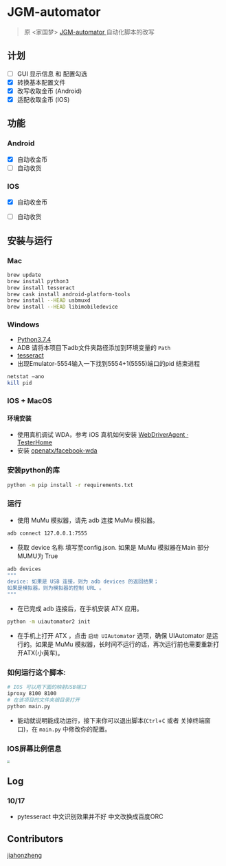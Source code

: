 # JGM-automator
> 原 <家国梦> [JGM-automator ](https://github.com/Jiahonzheng/JGM-Automator "<JGM-automator>")自动化脚本的改写

## 计划
- [ ] GUI 显示信息 和 配置勾选
- [x] 转换基本配置文件
- [x] 改写收取金币 (Android)
- [x] 适配收取金币 (IOS)

## 功能

### Android
- [x] 自动收金币
- [ ] 自动收货

### IOS
- [x] 自动收金币
- [ ] 自动收货


## 安装与运行

### Mac
```bash
brew update
brew install python3
brew install tesseract
brew cask install android-platform-tools
brew install --HEAD usbmuxd
brew install --HEAD libimobiledevice
```
### Windows
- [Python3.7.4](https://www.python.org/downloads/release/python-374/)
- ADB 请将本项目下adb文件夹路径添加到环境变量的 `Path`
- [tesseract](https://github.com/tesseract-ocr/tesseract/wiki/4.0-with-LSTM#400-alpha-for-windows)
- 出现Emulator-5554输入一下找到5554+1(5555)端口的pid 结束进程
```powershell
netstat –ano
kill pid 
```

### IOS + MacOS

#### 环境安装

- 使用真机调试 WDA，参考 iOS 真机如何安装 [WebDriverAgent · TesterHome](https://testerhome.com/topics/7220)
- 安装 [openatx/facebook-wda](https://github.com/openatx/facebook-wda)

### 安装python的库
```bash
python -m pip install -r requirements.txt
```
### 运行
- 使用 MuMu 模拟器，请先 adb 连接 MuMu 模拟器。
```bash
adb connect 127.0.0.1:7555
```
- 获取 device 名称 填写至config.json. 如果是 MuMu 模拟器在Main 部分 MUMU为 True
```bash
adb devices
"""
device: 如果是 USB 连接，则为 adb devices 的返回结果；
如果是模拟器，则为模拟器的控制 URL 。
"""
```
- 在已完成 adb 连接后，在手机安装 ATX 应用。
```bash
python -m uiautomator2 init
```
- 在手机上打开 ATX ，点击 `启动 UIAutomator` 选项，确保 UIAutomator 是运行的。如果是 MuMu 模拟器，长时间不运行的话，再次运行前也需要重新打开ATX(小黄车)。

### 如何运行这个脚本:
```bash
# IOS 可以用下面的映射USB端口
iproxy 8100 8100
# 在该项目的文件夹根目录打开
python main.py
```

+ 能动就说明能成功运行，接下来你可以退出脚本(`Ctrl`+`C` 或者 关掉终端窗口)，在 `main.py` 中修改你的配置。

### IOS屏幕比例信息
<img src="https://github.com/openatx/facebook-wda/raw/master/images/ios-display.png" style="zoom:40%" />

## Log
### 10/17
- pytesseract 中文识别效果并不好 中文改换成百度ORC

## Contributors
[jiahonzheng](https://github.com/Jiahonzheng/)

